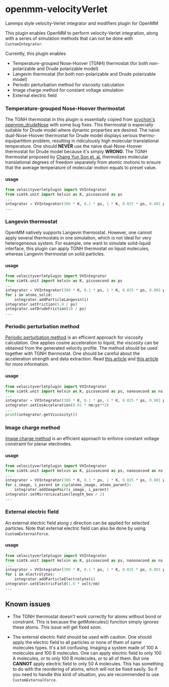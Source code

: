 # openmm-velocityVerlet
Lammps style velocity-Verlet integrator and modifiers plugin for OpenMM

This plugin enables OpenMM to perform velocity-Verlet integration,
along with a series of simulation methods that can not be done with `CustomIntegrator`.

Currently, this plugin enables
- Temperature-grouped Nose-Hoover (TGNH) thermostat (for both non-polarizable and Drude polarizable model)
- Langevin thermostat (for both non-polarizable and Drude polarizable model)
- Periodic perturbation method for viscosity calculation
- Image charge method for constant voltage simulation
- External electric field

### Temperature-grouped Nose-Hoover thermostat
The TGNH thermostat in this plugin is essentially copied from
[scychon's openmm_drudeNose](https://github.com/scychon/openmm_drudeNose) with some bug fixes.
This thermostat is especially suitable for Drude model where dynamic properties are desired.
The naive dual-Nose-Hoover thermostat for Drude model displays serious thermo-equipartition problem,
resulting in ridiculously high molecular translational temperature.
One should **NEVER** use the naive dual-Nose-Hoover thermostat for Drude model because it's simply **WRONG**.
The TGNH thermostat proposed by [Chang Yun Son et. al.](https://pubs.acs.org/doi/10.1021/acs.jpclett.9b02983)
thermolizes molecular translational degrees of freedom separately from atomic motions
to ensure that the average temperature of molecular motion equals to preset value.

#### usage
```python
from velocityverletplugin import VVIntegrator
from simtk.unit import kelvin as K, picosecond as ps
...
integrator = VVIntegrator(300 * K, 0.1 * ps, 1 * K, 0.025 * ps, 0.001 ps)
...
```

### Langevin thermostat
OpenMM natively supports Langevin thermostat.
However, one cannot apply several thermostats in one simulation,
which is not ideal for very heterogeneous system.
For example, one want to simulate solid-liquid interface,
this plugin can apply TGNH thermostat on liquid molecules,
whereas Langevin thermostat on solid particles.

#### usage
```python
from velocityverletplugin import VVIntegrator
from simtk.unit import kelvin as K, picosecond as ps
...
integrator = VVIntegrator(300 * K, 0.1 * ps, 1 * K, 0.025 * ps, 0.001 ps)
for i in atoms_solid:
    integrator.addParticleLangevin(i)
integrator.setFriction(5.0 / ps)
integrator.setDrudeFriction(20 / ps)
...
```

### Periodic perturbation method 
[Periodic perturbation method](https://aip.scitation.org/doi/10.1063/1.1421362)
is an efficient approach for viscosity calculation.
One applies cosine acceleration to liquid,
the viscosity can be obtained from the generated velocity profile.
The method should be used together with TGNH thermostat.
One should be careful about the acceleration strength and data extraction.
Read [this article](https://doi.org/10.1021/acs.jced.9b00050)
and [this article](https://www.sciencedirect.com/science/article/abs/pii/S0378381219302638)
for more information.

#### usage
```python
from velocityverletplugin import VVIntegrator
from simtk.unit import kelvin as K, picosecond as ps, nanosecond as ns
...
integrator = VVIntegrator(300 * K, 0.1 * ps, 1 * K, 0.025 * ps, 0.001 ps)
integrator.setCosAcceleration(0.01 * nm/ps**2)
...
print(integrator.getViscosity())
```

### Image charge method
[Image charge method](https://pubs.acs.org/doi/10.1021/acs.jpcc.9b06635)
is an efficient approach to enforce constant voltage constraint for planar electrodes.

#### usage
```python
from velocityverletplugin import VVIntegrator
from simtk.unit import kelvin as K, picosecond as ps, nanosecond as ns
...
integrator = VVIntegrator(300 * K, 0.1 * ps, 1 * K, 0.025 * ps, 0.001 ps)
for i_image, i_parent in zip(atoms_image, atoms_parent):
    integrator.addImagePair(i_image, i_parent)
integrator.setMirrorLocation(length_box / 2)
...
```

### External electric field
An external electric field along `z` direction can be applied for selected particles.
Note that external electric field can also be done by using `CustomExternalForce`.

#### usage
```python
from velocityverletplugin import VVIntegrator
from simtk.unit import kelvin as K, picosecond as ps, nanosecond as ns, volt
...
integrator = VVIntegrator(300 * K, 0.1 * ps, 1 * K, 0.025 * ps, 0.001 ps)
for i in electrolytes:
    integrator.addParticleElectrolyte(i)
integrator.setElectricField(1.0 * volt/nm)
...
```

## Known issues
- The TGNH thermostat doesn't work correctly for atoms without bond or constraint.
This is because the getMolecules() function simply ignores these atoms.
This issue will get fixed soon.

- The external electric field should be used with caution.
One should apply the electric field to all particles or none of them of same molecules types.
It's a bit confusing. Imaging a system made of 100 A molecules and 100 B molecules.
One can apply electric field to only 100 A molecules, or to only 100 B molecules, or to all of them.
But one **CANNOT** apply electric field to only 50 A molecules.
This has something to do with the reordering of atoms, which will not be fixed easily.
So if you need to handle this kind of situation, you are recommended to use `CustomExternalForce`.
